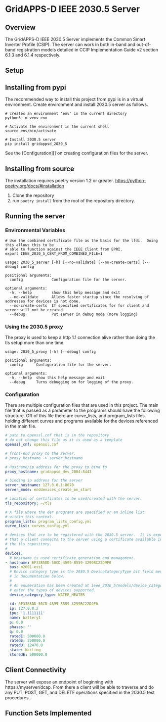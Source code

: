 # GridAPPS-D IEEE 2030.5 Server

## Overview

The GridAPPS-D IEEE 2030.5 Server implements the Common Smart Inverter Profile (CSIP).  The server
can work in both in-band and out-of-band registration models detailed in  CCIP Implementation Guide v2 
section 6.1.3 and 6.1.4 respectively.  

## Setup

## Installing from pypi

The recommended way to install this project from pypi is in a virtual environment.  Create environment and install
2030.5 server as follows.

```shell
# creates an environment 'env' in the current directory
python3 -m venv env

# Activate the environment in the current shell
source env/bin/activate

# Install 2030.5 server
pip install gridappsd_2030_5
```

See the [Configuration][] on creating configuration files for the server.

## Installing from source

The installation requires poetry version 1.2 or greater.  https://python-poetry.org/docs/#installation

 1. Clone the repository
 2. run `poetry install` from the root of the repository directory.

## Running the server

### Environmental Variables

```shell
# Use the combined certificate file as the basis for the lfdi.  Doing this allows this to be 
# able to function against the IEEE_Client from EPRI.
export IEEE_2030_5_CERT_FROM_COMBINED_FILE=1
```

```shell
usage: 2030_5_server [-h] [--no-validate] [--no-create-certs] [--debug] config

positional arguments:
  config             Configuration file for the server.

optional arguments:
  -h, --help         show this help message and exit
  --no-validate      Allows faster startup since the resolving of addresses for devices is not done.
  --no-create-certs  If specified certificates for for client and server will not be created.
  --debug            Put server in debug mode (more logging)
```

### Using the 2030.5 proxy

The proxy is used to keep a http 1.1 connection alive rather than doing the tls setup
more than one time.

```shell
usage: 2030_5_proxy [-h] [--debug] config

positional arguments:
  config      Configuration file for the server.

optional arguments:
  -h, --help  show this help message and exit
  --debug     Turns debugging on for logging of the proxy.
```

### Configuration

There are multiple configuration files that are used in this project.  The main file that is passed as a parameter
to the programs should have the following structure.  Off of this file there are curve_lists, and program_lists files
holding different curves and programs available for the devices referenced in the main file.

```yaml
# path to openssl.cnf that is in the repository
# do not change this file as it is used as a template
openssl_cnf: openssl.cnf

# front-end proxy to the server.
# proxy_hostname -> server_hostname

# Hostname/ip address for the proxy to bind to
proxy_hostname: gridappsd_dev_2004:8443

# binding ip address for the server
server_hostname: 127.0.0.1:8070
server_mode: enddevices_create_on_start

# Location of certificates to be used/created with the server.
tls_repository: ~/tls

# A file where the der programs are specified or an inline list
# within this context.
program_lists: program_lists_config.yml
curve_list: curves_config.yml

# devices that are to be registered with the 2030.5 server.  It is expected
# that a client connects to the server using a certificate available in
# the tls_repository.
#
devices:
  # hostname is used certificate generation and management.
- hostname: 6F33B5DD-50CD-4599-8559-3299BC22D9F0
  bus: m2001-ess1  
  # Device category type is the 2030.5 DeviceCategoryType bit field mentioned
  # in documentation below.
  #
  # An enumeration has been created at ieee_2030_5/models/device_category.py for you to
  # enter the types of devices supported.
  device_category_type: WATER_HEATER
  
  id: 6F33B5DD-50CD-4599-8559-3299BC22D9F0
  ip: 127.0.0.2
  ipu: '1.1111111'
  name: battery1
  p: 0.0
  phases: ''
  q: 0.0
  ratedE: 500000.0
  ratedS: 250000.0
  ratedU: 12470.0
  state: Waiting
  storedE: 500000.0
```

## Client Connectivity

The server will expose an endpoint of beginning with https://myserver/dcap.  From there
a client will be able to traverse and do any PUT, POST, GET, and DELETE operations specified
in the 2030.5 test procedures.

## Function Sets Implemented
